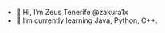 - 👋 Hi, I’m Zeus Tenerife @zakura1x
- 🌱 I’m currently learning Java, Python, C++.

<!---
zakura1x/zakura1x is a ✨ special ✨ repository because its `README.md` (this file) appears on your GitHub profile.
You can click the Preview link to take a look at your changes.
--->
